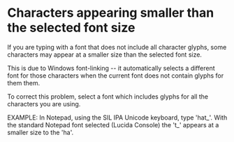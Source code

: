 # Characters appearing smaller than the selected font size

<p>If you are typing with a font that does not include all character glyphs, some characters may appear at a smaller size than the selected font size.</p>

<p>This is due to Windows font-linking -- it automatically selects a different font for those characters when the current font does not contain glyphs for them them.</p>

<p>To correct this problem, select a font which includes glyphs for all the characters you are using.</p>

<p>EXAMPLE: In Notepad, using the SIL IPA Unicode keyboard, type 'hat_'. With the standard Notepad font selected (Lucida Console) the 't_' appears at a smaller size to the 'ha'.</p>
